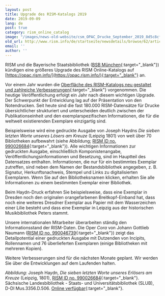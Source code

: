 ```yaml
---
layout: post
title: Upgrade des RISM-Katalogs 2019
date: 2019-09-09
lang: de
post: true
category: rism_online_catalog
image: "/images/news-old-website/csm_OPAC_Drucke_September_2019_8d5c8cf833.jpg"
old_url: http://www.rism.info/de/startseite/newsdetails/browse/62/article/64/2019-upgrade-of-the-rism-catalog.html
email: ''
author: ''
---
```



RISM und die Bayerische Staatsbibliothek ([BSB München](https://www.bsb-muenchen.de/){:target="_blank"}) kündigen eine größeres Upgrade des RISM Online-Katalogs auf [https://opac.rism.info/](https://opac.rism.info/){:target="_blank"} an.

Vor einem Jahr wurden die [Oberfläche des RISM-Katalogs neu gestaltet und zahlreiche Verbesserungen](http://www.rism.info/de/startseite/newsdetails/article/64/new-version-of-the-rism-online-catalog-1.html){:target="_blank"} vorgenommen. Die heutige Veröffentlichung erfolgt ein Jahr nach diesem wichtigen Upgrade. Der Schwerpunkt der Entwicklung lag auf der Präsentation von den Notendrucken. Seit heute sind die fast 180.000 RISM-Datensätze für Drucke übersichtlicher strukturiert und unterscheiden deutlich zwischen der Publikationseinheit und den exemplarspezifischen Informationen, die für die weltweit existierenden Exemplare einzigartig sind.

Beispielsweise wird eine gedruckte Ausgabe von Joseph Haydns _Die sieben letzten Worte unseres Lösers am Kreuze_ (Leipzig 1801) von weit über 70 Bibliotheken aufbewahrt (siehe Abbildung; [RISM ID no. 990026684](https://opac.rism.info/search?id=990026684&View=rism){:target="_blank"}). Alle wichtigen Informationen zur gedruckten Ausgabe, einschließlich Komponistenangabe, Veröffentlichungsinformationen und Besetzung, sind im Hauptteil des Datensatzes enthalten. Informationen, die nur für ein bestimmtes Exemplar zutreffen, sind neben dem Namen der Bestandsbibliothek angegeben, z. B. Signatur, Herkunftsnachweis, Stempel und Links zu digitalisierten Exemplaren. Wenn Sie auf den Bibliotheksnamen klicken, erhalten Sie alle Informationen zu einem bestimmten Exemplar einer Bibliothek.

Beim Haydn-Druck erfahren Sie beispielsweise, dass eine Exemplar in Dresden noch den originalen orangefarbenen Breitkopf-Einband hat, dass noch eine weiteres Dresdner Exemplar aus Papier mit dem Wasserzeichen einer Lilie besteht und dass eine Exemplar in Leipzig aus der historischen Musikbibliothek Peters stammt.

Unsere internationalen Mitarbeiter überarbeiten ständig den Informationsstand der RISM-Daten. Die Oper _Cora_ von Johann Gottlieb Naumann ([RISM ID no. 990046739](https://opac.rism.info/search?id=990046739&View=rism){:target="_blank"}) zeigt das Detailpotential einer gedruckten Ausgabe mit Dutzenden von Incipits, Rollennamen und 76 überlieferten Exemplaren (einige Bibliotheken mit mehreren Kopien).

Weitere Verbesserungen sind für die nächsten Monate geplant. Wir werden Sie über die Entwicklungen auf dem Laufenden halten.

_Abbildung_: Joseph Haydn, _Die sieben letzten Worte unseres Erlösers am Kreuze_ (Leipzig, 1801), [RISM ID no. 990026684](https://opac.rism.info/search?id=990026684&View=rism){:target="_blank"}. Sächsische Landesbibliothek - Staats- und Universitätsbibliothek (SLUB), D-Dl Mus.3356.D.506. [Online verfügbar](http://digital.slub-dresden.de/id477566804){:target="_blank"}.



<script type="text/javascript">var switchTo5x=true;</script><script type="text/javascript" src="http://w.sharethis.com/button/buttons.js"></script><script type="text/javascript">stLight.options({publisher: "9b601438-1ce1-49d8-bfd7-9cff5df54c17", doNotHash: false, doNotCopy: false, hashAddressBar: false});</script>